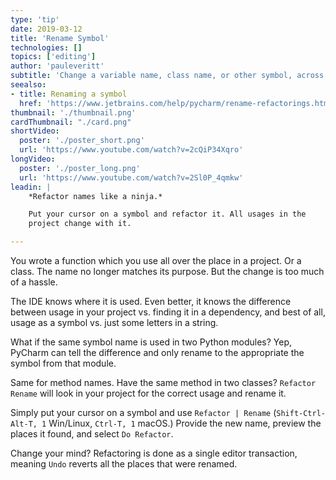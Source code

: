 ```yaml
---
type: 'tip'
date: 2019-03-12
title: 'Rename Symbol'
technologies: []
topics: ['editing']
author: 'pauleveritt'
subtitle: 'Change a variable name, class name, or other symbol, across the project.'
seealso:
- title: Renaming a symbol
  href: 'https://www.jetbrains.com/help/pycharm/rename-refactorings.html'
thumbnail: './thumbnail.png'
cardThumbnail: "./card.png"
shortVideo:
  poster: './poster_short.png'
  url: 'https://www.youtube.com/watch?v=2cQiP34Xqro'
longVideo:
  poster: './poster_long.png'
  url: 'https://www.youtube.com/watch?v=2Sl0P_4qmkw'
leadin: |
    *Refactor names like a ninja.*    

    Put your cursor on a symbol and refactor it. All usages in the 
    project change with it.

---
```


You wrote a function which you use all over the place in a project. Or a 
class. The name no longer matches its purpose. But the change is too much 
of a hassle.

The IDE knows where it is used. Even better, it knows the difference between 
usage in your project vs. finding it in a dependency, and best of all, usage 
as a symbol vs. just some letters in a string.

What if the same symbol name is used in two Python modules? Yep, PyCharm 
can tell the difference and only rename to the appropriate the symbol from 
that module.

Same for method names. Have the same method in two classes? `Refactor Rename` 
will look in your project for the correct usage and rename it.

Simply put your cursor on a symbol and use 
`Refactor | Rename` (`Shift-Ctrl-Alt-T, 1` Win/Linux, `Ctrl-T, 1` macOS.) 
Provide the new name, preview the places it found, and select `Do Refactor`.

Change your mind? Refactoring is done as a single editor transaction, 
meaning `Undo` reverts all the places that were renamed.
